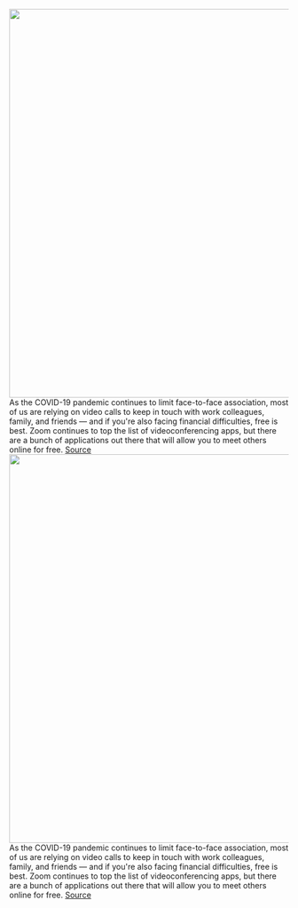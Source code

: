 <img src='https://cdn.vox-cdn.com/thumbor/w2YpDRoSa2pWs2TnqOVQaofK2S4=/0x0:2667x4000/1200x800/filters:focal(1121x1787:1547x2213)/cdn.vox-cdn.com/uploads/chorus_image/image/66922525/1214094439.jpg.0.jpg' width='700px' /><br/>
As the COVID-19 pandemic continues to limit face-to-face association, most of us are relying on video calls to keep in touch with work colleagues, family, and friends — and if you're also facing financial difficulties, free is best. Zoom continues to top the list of videoconferencing apps, but there are a bunch of applications out there that will allow you to meet others online for free.
<a href='https://www.theverge.com/21286781/best-video-call-apps-free'> Source <a/><img src='https://cdn.vox-cdn.com/thumbor/w2YpDRoSa2pWs2TnqOVQaofK2S4=/0x0:2667x4000/1200x800/filters:focal(1121x1787:1547x2213)/cdn.vox-cdn.com/uploads/chorus_image/image/66922525/1214094439.jpg.0.jpg' width='700px' /><br/>
As the COVID-19 pandemic continues to limit face-to-face association, most of us are relying on video calls to keep in touch with work colleagues, family, and friends — and if you're also facing financial difficulties, free is best. Zoom continues to top the list of videoconferencing apps, but there are a bunch of applications out there that will allow you to meet others online for free.
<a href='https://www.theverge.com/21286781/best-video-call-apps-free'> Source <a/>